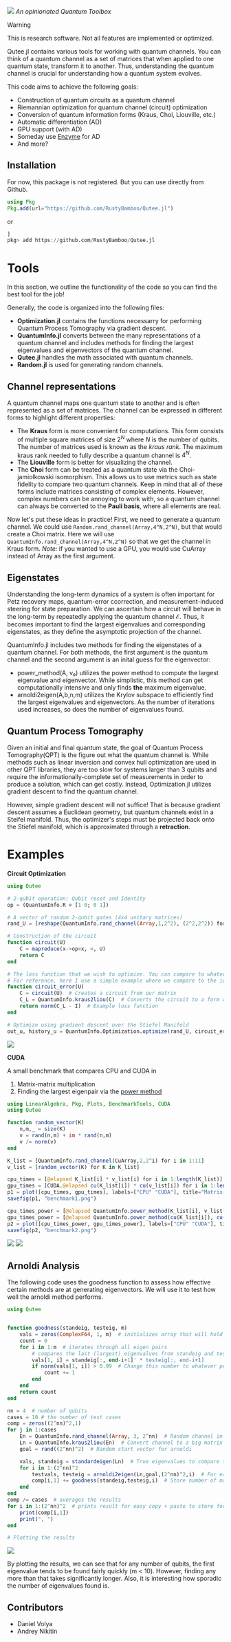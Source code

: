 ![](docs/src/gfx/QuTee.png)
*An opinionated Quantum Toolbox*

> [!WARNING]  
> This is research software. Not all features are implemented or optimized. 

Qutee.jl contains various tools for working with quantum channels. You can think of a quantum channel as a set of matrices that when applied to one quantum state, transform it to another. Thus, understanding the quantum channel is crucial for understanding how a quantum system evolves.

This code aims to achieve the following goals:
- Construction of quantum circuits as a quantum channel
- Riemannian optimization for quantum channel (circuit) optimization
- Conversion of quantum information forms (Kraus, Choi, Liouville, etc.)
- Automatic differentiation (AD)
- GPU support (with AD)
- Someday use [Enzyme](https://github.com/EnzymeAD/Enzyme) for AD
- And more?

## Installation

For now, this package is not registered. But you can use directly from Github. 

```julia
using Pkg
Pkg.add(url="https://github.com/RustyBamboo/Qutee.jl")
```
or
```julia
]
pkg> add https://github.com/RustyBamboo/Qutee.jl
```

# Tools

In this section, we outline the functionality of the code so you can find the best tool for the job!

Generally, the code is organized into the following files:
- **Optimization.jl** contains the functions necessarry for performing Quantum Process Tomography via gradient descent.
- **QuantumInfo.jl** converts between the many representations of a quantum channel and includes methods for finding the largest eigenvalues and eigenvectors of the quantum channel.
- **Qutee.jl** handles the math associated with quantum channels.
- **Random.jl** is used for generating random channels.

## Channel representations

A quantum channel maps one quantum state to another and is often represented as a set of matrices. The channel can be expressed in different forms to highlight different properties:
- The **Kraus** form is more convenient for computations. This form consists of multiple square matrices of size $2^N$ where $N$ is the number of qubits. The number of matrices used is known as the *kraus rank*. The maximum kraus rank needed to fully describe a quantum channel is $4^N$.
- The **Liouville** form is better for visualizing the channel.
- The **Choi** form can be treated as a quantum state via the Choi-jamiolkowski isomorphism. This allows us to use metrics such as state fidelity to compare two quantum channels.
Keep in mind that all of these forms include matrices consisting of complex elements. However, complex numbers can be annoying to work with, so a quantum channel can always be converted to the **Pauli basis**, where all elements are real.

Now let's put these ideas in practice! First, we need to generate a quantum channel. We could use `Random.rand_channel(Array,4^N,2^N)`, but that would create a Choi matrix. Here we will use `QuantumInfo.rand_channel(Array,4^N,2^N)` so that we get the channel in Kraus form. *Note:* if you wanted to use a GPU, you would use CuArray instead of Array as the first argument.

## Eigenstates

Understanding the long-term dynamics of a system is often important for Petz recovery maps, quantum-error ccorrection, and measurement-induced steering for state preparation. We can ascertain how a circuit will behave in the long-term by repeatedly applying the quantum channel $\mathcal{E}$. Thus, it becomes important to find the largest eigenvalues and corresponding eigenstates, as they define the asymptotic projection of the channel.

QuantumInfo.jl includes two methods for finding the eigenstates of a quantum channel. For both methods, the first argument is the quantum channel and the second argument is an inital guess for the eigenvector:
- power_method(A, v₀) utilizes the power method to compute the largest eigenvalue and eigenvector. While simplistic, this method can get computationally intensive and only finds **the** maximum eigenvalue.
- arnoldi2eigen(A,b,n,m) utilizes the Krylov subspace to efficiently find the largest eigenvalues and eigenvectors. As the number of iterations used increases, so does the number of eigenvalues found.

## Quantum Process Tomography

Given an initial and final quantum state, the goal of Quantum Process Tomography(QPT) is the figure out what the quantum channel is. While methods such as linear inversion and convex hull optimization are used in other QPT libraries, they are too slow for systems larger than 3 qubits and require the informationally-complete set of measurements in order to produce a solution, which can get costly. Instead, Optimization.jl utilizes gradient descent to find the quantum channel. 

However, simple gradient descent will not suffice! That is because gradient descent assumes a Euclidean geometry, but quantum channels exist in a Steifel manifold. Thus, the optimizer's steps must be projected back onto the Stiefel manifold, which is approximated through a **retraction**.

# Examples

**Circuit Optimization**

```julia
using Qutee

# 2-qubit operation: Qubit reset and Identity
op = (QuantumInfo.R ⊗ [1 0; 0 1]) 

# A vector of random 2-qubit gates (4x4 unitary matrices)
rand_U = [reshape(QuantumInfo.rand_channel(Array,1,2^2), (2^2,2^2)) for _ in 1:3]

# Construction of the circuit
function circuit(U)
	C = mapreduce(x->op⊙x, ⊙, U)
	return C
end

# The loss function that we wish to optimize. You can compare to whatever matrix you want.
# For reference, here I use a simple example where we compare to the identity matrix.
function circuit_error(U)
    C = circuit(U)  # Creates a circuit from our matrix
	C_L = QuantumInfo.kraus2liou(C)  # Converts the circuit to a form we can work with
	return norm(C_L - I)  # Example loss function
end

# Optimize using gradient descent over the Stiefel Manifold
out_u, history_u = QuantumInfo.Optimization.optimize(rand_U, circuit_error, 500; η=0.2, decay_factor=0.9, decay_step=10)

```

![](docs/src/gfx/optimization.png)

**CUDA**

A small benchmark that compares CPU and CUDA in
1. Matrix-matrix multiplication
2. Finding the largest eigenpair via the [power method](https://en.wikipedia.org/wiki/Power_iteration) 

```julia
using LinearAlgebra, Pkg, Plots, BenchmarkTools, CUDA
using Qutee

function random_vector(K)
	n,m,_ = size(K)
	v = rand(n,m) + im * rand(n,m)
    v /= norm(v)
end

K_list = [QuantumInfo.rand_channel(CuArray,2,2^i) for i in 1:11]
v_list = [random_vector(K) for K in K_list]

cpu_times = [@elapsed K_list[i] * v_list[i] for i in 1:length(K_list)]
gpu_times = [CUDA.@elapsed cu(K_list[i]) * cu(v_list[i]) for i in 1:length(K_list)]
p1 = plot([cpu_times, gpu_times], labels=["CPU" "CUDA"], title="Matrix-Matrix Multiplication", xlabel="# of Qubits", ylabel="Time [s]", markershape=:xcross)
savefig(p1, "benchmark1.png")

cpu_times_power = [@elapsed QuantumInfo.power_method(K_list[i], v_list[i], 50) for i in 1:length(K_list)]
gpu_times_power = [@elapsed QuantumInfo.power_method(cu(K_list[i]), cu(v_list[i]), 50) for i in 1:length(K_list)]
p2 = plot([cpu_times_power, gpu_times_power], labels=["CPU" "CUDA"], title="Power Method (50 Iterations)", xlabel="# of Qubits", ylabel="Time [s]", markershape=:xcross)
savefig(p2, "benchmark2.png")
```

![](docs/src/gfx/benchmark1.png)
![](docs/src/gfx/benchmark2.png)


## Arnoldi Analysis
The following code uses the goodness function to assess how effective certain methods are at generating eigenvectors. We will use it to test how well the arnoldi method performs.

```julia
using Qutee


function goodness(standeig, testeig, m)
    vals = zeros(ComplexF64, 1, m)  # initializes array that will hold accuracy of each eigen pair
    count = 0
    for i in 1:m  # iterates through all eigen pairs
        # compares the last (largest) eigenvalues from standeig and testeig. The closer it is to 1, the more similar the pair is.
        vals[1, i] = standeig[:, end-i+1]' * testeig[:, end-i+1]
        if norm(vals[1, i]) > 0.99  # Change this number to whatever percent similarity/accuracy you desire
            count += 1
        end
    end
    return count
end

nn = 4  # number of qubits
cases = 10 # the number of test cases
comp = zeros((2^nn)^2,1)
for j in 1:cases
	En = QuantumInfo.rand_channel(Array, 3, 2^nn)  # Random channel in Kraus representation
	Ln = QuantumInfo.kraus2liou(En)  # Convert channel to a big matrix representation
	goal = rand((2^nn)^2)  # Random start vector for arnoldi

	vals, standeig = standardeigen(Ln)  # True eigenvalues to compare to
	for i in 1:(2^nn)^2
		testvals, testeig = arnoldi2eigen(Ln,goal,(2^nn)^2,i)  # For each iteration, find arnoldi eigenvalues
		comp[i,1] += goodness(standeig,testeig,i)  # Store number of matches
	end
end	
comp /= cases  # averages the results
for i in 1:(2^nn)^2  # prints result for easy copy + paste to store for later
	print(comp[i,1])
	print(", ")
end

# Plotting the results
```
![](docs/src/gfx/arnoldi.png)

By plotting the results, we can see that for any number of qubits, the first eigenvalue tends to be found fairly quickly (m < 10). However, finding any more than that takes significantly longer. Also, it is interesting how sporadic the number of eigenvalues found is.


## Contributors

- Daniel Volya
- Andrey Nikitin
